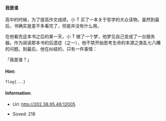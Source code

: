 #### 我是谁  


高中的时候，为了提高作文成绩，小 T 买了一本关于哲学的大众读物。虽然到最后，书确实是差不多看完了，但是并没有什么用。

在他看完这本书之后的某一天，小 T 做了一个梦，他梦见自己变成了一台服务器。作为阅读那本书的后遗症（之一），他不禁开始思考生命的本源之类乱七八糟的问题。到最后，他在纠结的，只有一件事情：

「我是谁？」
  
#### Hint:  

``` 
flag{...}  
``` 
#### Information:  

* Url: http://202.38.95.46:12005  

* Soved: 218  

